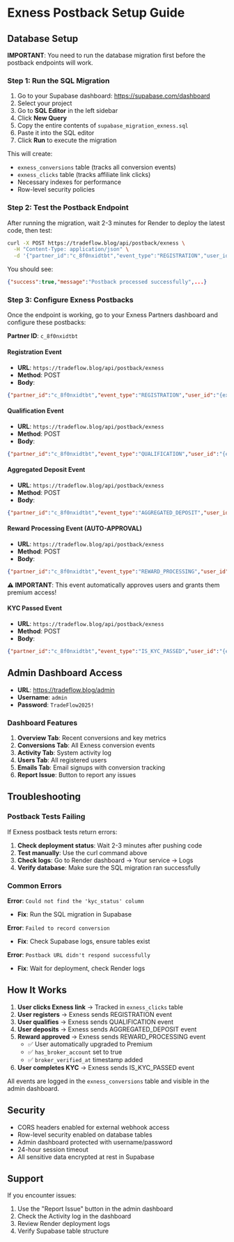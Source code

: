 # Exness Postback Setup Guide

## Database Setup

**IMPORTANT**: You need to run the database migration first before the postback endpoints will work.

### Step 1: Run the SQL Migration

1. Go to your Supabase dashboard: https://supabase.com/dashboard
2. Select your project
3. Go to **SQL Editor** in the left sidebar
4. Click **New Query**
5. Copy the entire contents of `supabase_migration_exness.sql`
6. Paste it into the SQL editor
7. Click **Run** to execute the migration

This will create:
- `exness_conversions` table (tracks all conversion events)
- `exness_clicks` table (tracks affiliate link clicks)
- Necessary indexes for performance
- Row-level security policies

### Step 2: Test the Postback Endpoint

After running the migration, wait 2-3 minutes for Render to deploy the latest code, then test:

```bash
curl -X POST https://tradeflow.blog/api/postback/exness \
  -H "Content-Type: application/json" \
  -d '{"partner_id":"c_8f0nxidtbt","event_type":"REGISTRATION","user_id":"test_123"}'
```

You should see:
```json
{"success":true,"message":"Postback processed successfully",...}
```

### Step 3: Configure Exness Postbacks

Once the endpoint is working, go to your Exness Partners dashboard and configure these postbacks:

**Partner ID**: `c_8f0nxidtbt`

#### Registration Event
- **URL**: `https://tradeflow.blog/api/postback/exness`
- **Method**: POST
- **Body**:
```json
{"partner_id":"c_8f0nxidtbt","event_type":"REGISTRATION","user_id":"{exness_user_id}"}
```

#### Qualification Event
- **URL**: `https://tradeflow.blog/api/postback/exness`
- **Method**: POST
- **Body**:
```json
{"partner_id":"c_8f0nxidtbt","event_type":"QUALIFICATION","user_id":"{exness_user_id}"}
```

#### Aggregated Deposit Event
- **URL**: `https://tradeflow.blog/api/postback/exness`
- **Method**: POST
- **Body**:
```json
{"partner_id":"c_8f0nxidtbt","event_type":"AGGREGATED_DEPOSIT","user_id":"{exness_user_id}","deposit_amount":{deposit_amount}}
```

#### Reward Processing Event (AUTO-APPROVAL)
- **URL**: `https://tradeflow.blog/api/postback/exness`
- **Method**: POST
- **Body**:
```json
{"partner_id":"c_8f0nxidtbt","event_type":"REWARD_PROCESSING","user_id":"{exness_user_id}","reward_amount":{reward_amount}}
```

**⚠️ IMPORTANT**: This event automatically approves users and grants them premium access!

#### KYC Passed Event
- **URL**: `https://tradeflow.blog/api/postback/exness`
- **Method**: POST
- **Body**:
```json
{"partner_id":"c_8f0nxidtbt","event_type":"IS_KYC_PASSED","user_id":"{exness_user_id}","kyc_status":"passed"}
```

## Admin Dashboard Access

- **URL**: https://tradeflow.blog/admin
- **Username**: `admin`
- **Password**: `TradeFlow2025!`

### Dashboard Features

1. **Overview Tab**: Recent conversions and key metrics
2. **Conversions Tab**: All Exness conversion events
3. **Activity Tab**: System activity log
4. **Users Tab**: All registered users
5. **Emails Tab**: Email signups with conversion tracking
6. **Report Issue**: Button to report any issues

## Troubleshooting

### Postback Tests Failing

If Exness postback tests return errors:

1. **Check deployment status**: Wait 2-3 minutes after pushing code
2. **Test manually**: Use the curl command above
3. **Check logs**: Go to Render dashboard → Your service → Logs
4. **Verify database**: Make sure the SQL migration ran successfully

### Common Errors

**Error**: `Could not find the 'kyc_status' column`
- **Fix**: Run the SQL migration in Supabase

**Error**: `Failed to record conversion`
- **Fix**: Check Supabase logs, ensure tables exist

**Error**: `Postback URL didn't respond successfully`
- **Fix**: Wait for deployment, check Render logs

## How It Works

1. **User clicks Exness link** → Tracked in `exness_clicks` table
2. **User registers** → Exness sends REGISTRATION event
3. **User qualifies** → Exness sends QUALIFICATION event
4. **User deposits** → Exness sends AGGREGATED_DEPOSIT event
5. **Reward approved** → Exness sends REWARD_PROCESSING event
   - ✅ User automatically upgraded to Premium
   - ✅ `has_broker_account` set to true
   - ✅ `broker_verified_at` timestamp added
6. **User completes KYC** → Exness sends IS_KYC_PASSED event

All events are logged in the `exness_conversions` table and visible in the admin dashboard.

## Security

- CORS headers enabled for external webhook access
- Row-level security enabled on database tables
- Admin dashboard protected with username/password
- 24-hour session timeout
- All sensitive data encrypted at rest in Supabase

## Support

If you encounter issues:
1. Use the "Report Issue" button in the admin dashboard
2. Check the Activity log in the dashboard
3. Review Render deployment logs
4. Verify Supabase table structure
